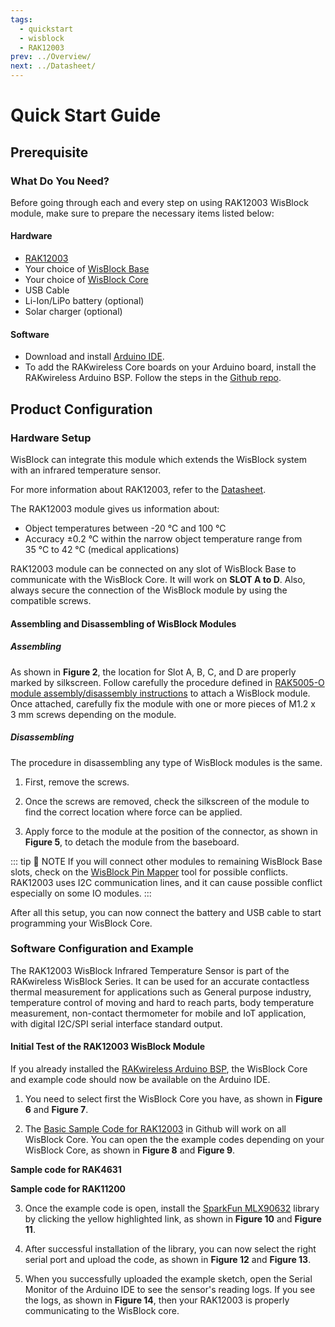 ```yaml
---
tags:
  - quickstart
  - wisblock
  - RAK12003
prev: ../Overview/ 
next: ../Datasheet/ 
---
```


# Quick Start Guide

<!--
## Introduction

This guide introduces the WisBlock RAK12003 Infrared Temperature Sensor and how to program with it.

The information obtained from the infrared temperature sensor will then be printed over the USB debug port of the WisBlock Base board.

-->

## Prerequisite

### What Do You Need?

Before going through each and every step on using RAK12003 WisBlock module, make sure to prepare the necessary items listed below:

#### Hardware

- [RAK12003](https://store.rakwireless.com/collections/wisblock-sensor/products/infrared-temperature-sensor-rak12003)
- Your choice of [WisBlock Base](https://store.rakwireless.com/collections/wisblock-base) 
- Your choice of [WisBlock Core](https://store.rakwireless.com/collections/wisblock-core)
- USB Cable
- Li-Ion/LiPo battery (optional)
- Solar charger (optional)

#### Software

- Download and install [Arduino IDE](https://www.arduino.cc/en/Main/Software).
- To add the RAKwireless Core boards on your Arduino board, install the RAKwireless Arduino BSP. Follow the steps in the [Github repo](https://github.com/RAKWireless/RAKwireless-Arduino-BSP-Index).

## Product Configuration

### Hardware Setup

WisBlock can integrate this module which extends the WisBlock system with an infrared temperature sensor. 

For more information about RAK12003, refer to the [Datasheet](../Datasheet/).

The RAK12003 module gives us information about:

- Object temperatures between -20&nbsp;°C and 100&nbsp;°C
- Accuracy ±0.2&nbsp;°C within the narrow object temperature range from 35&nbsp;°C to 42&nbsp;°C (medical applications)

RAK12003 module can be connected on any slot of WisBlock Base to communicate with the WisBlock Core. It will work on **SLOT A to D**. Also, always secure the connection of the WisBlock module by using the compatible screws.

<rk-img
  src="/assets/images/wisblock/rak12003/quickstart/rak12003_assembly.png"
  width="70%"
  caption="RAK12003 connection to WisBlock Base"
/>

#### Assembling and Disassembling of WisBlock Modules

##### Assembling

As shown in **Figure 2**, the location for Slot A, B, C, and D are properly marked by silkscreen. Follow carefully the procedure defined in [RAK5005-O module assembly/disassembly instructions](https://docs.rakwireless.com/Knowledge-Hub/Learn/RAK5005-O-Baseboard-Installation-Guide/) to attach a WisBlock module. Once attached, carefully fix the module with one or more pieces of M1.2 x 3&nbsp;mm screws depending on the module.

<rk-img
  src="/assets/images/wisblock/rak12003/quickstart/rak12003_mounting.png"
  width="70%"
  caption="RAK12003 connection to WisBlock Base"
/>

##### Disassembling

The procedure in disassembling any type of WisBlock modules is the same. 

1. First, remove the screws.  

<rk-img
  src="/assets/images/wisblock/rak12003/quickstart/16.removing-screws.png"
  width="70%"
  caption="Removing screws from the WisBlock module"
/>

2. Once the screws are removed, check the silkscreen of the module to find the correct location where force can be applied.

<rk-img
  src="/assets/images/wisblock/rak12003/quickstart/17.detaching-silkscreen.png"
  width="70%"
  caption="Detaching silkscreen on the WisBlock module"
/>

3. Apply force to the module at the position of the connector, as shown in **Figure 5**, to detach the module from the baseboard.

<rk-img
  src="/assets/images/wisblock/rak12003/quickstart/18.detaching-module.png"
  width="70%"
  caption="Applying even forces on the proper location of a WisBlock module"
/>

::: tip 📝 NOTE
If you will connect other modules to remaining WisBlock Base slots, check on the [WisBlock Pin Mapper](https://docs.rakwireless.com/Knowledge-Hub/Pin-Mapper/) tool for possible conflicts. RAK12003 uses I2C communication lines, and it can cause possible conflict especially on some IO modules. 
:::


After all this setup, you can now connect the battery and USB cable to start programming your WisBlock Core.

### Software Configuration and Example

The RAK12003 WisBlock Infrared Temperature Sensor is part of the RAKwireless WisBlock Series. It can be used for an accurate contactless thermal measurement for applications such as General purpose industry, temperature control of moving and hard to reach parts, body temperature measurement, non-contact thermometer for mobile and IoT application, with digital I2C/SPI serial interface standard output. 

#### Initial Test of the RAK12003 WisBlock Module

If you already installed the [RAKwireless Arduino BSP](https://github.com/RAKWireless/RAKwireless-Arduino-BSP-Index), the WisBlock Core and example code should now be available on the Arduino IDE.

1. You need to select first the WisBlock Core you have, as shown in **Figure 6** and **Figure 7**.

<rk-img
  src="/assets/images/wisblock/rak12003/quickstart/rak4631_board.png"
  width="100%"
  caption="Selecting RAK4631 as WisBlock Core"
/>

<rk-img
  src="/assets/images/wisblock/rak12003/quickstart/rak11200_board.png"
  width="100%"
  caption="Selecting RAK11200 as WisBlock Core"
/>

2. The [Basic Sample Code for RAK12003](https://github.com/RAKWireless/WisBlock/tree/master/examples/common/sensors/RAK12003_FIR_MLX90632) in Github will work on all WisBlock Core. You can open the the example codes depending on your WisBlock Core, as shown in **Figure 8** and **Figure 9**. 

**Sample code for RAK4631**

<rk-img
  src="/assets/images/wisblock/rak12003/quickstart/rak4631_example.png"
  width="100%"
  caption="Opening RAK12003 example code for RAK4631 WisBlock Core"
/>

**Sample code for RAK11200**

<rk-img
  src="/assets/images/wisblock/rak12003/quickstart/rak11200_example.png"
  width="100%"
  caption="Opening RAK12003 example code for RAK11200 WisBlock Core"
/>

3. Once the example code is open, install the [SparkFun MLX90632](https://github.com/sparkfun/SparkFun_MLX90632_Arduino_Library) library by clicking the yellow highlighted link, as shown in **Figure 10** and **Figure 11**.

<rk-img
  src="/assets/images/wisblock/rak12003/quickstart/sparkfun_done.png"
  width="100%"
  caption="Accessing the library used for RAK12003 Module"
/>

<rk-img
  src="/assets/images/wisblock/rak12003/quickstart/sparkfun_lib.png"
  width="100%"
  caption="Installing the compatible library for RAK12003 Module"
/>

4. After successful installation of the library, you can now select the right serial port and upload the code, as shown in **Figure 12** and **Figure 13**.

<rk-img
  src="/assets/images/wisblock/rak12003/quickstart/select_port.png"
  width="100%"
  caption="Selecting the correct Serial Port"
/>

<rk-img
  src="/assets/images/wisblock/rak12003/quickstart/upload.png"
  width="100%"
  caption="Uploading the RAK12003 example code"
/>

5. When you successfully uploaded the example sketch, open the Serial Monitor of the Arduino IDE to see the sensor's reading logs. If you see the logs, as shown in **Figure 14**, then your RAK12003 is properly communicating to the WisBlock core.

<rk-img
  src="/assets/images/wisblock/rak12003/quickstart/rak12003_logs.png"
  width="100%"
  caption="RAK12003 sensor data logs"
/>




